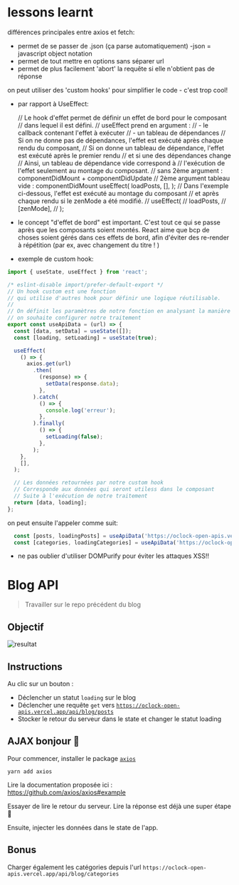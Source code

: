 # lessons learnt
différences principales entre axios et fetch: 
- permet de se passer de .json (ça parse automatiquement) -json = javascript object notation
- permet de tout mettre en options sans séparer url
- permet de plus facilement 'abort' la requête si elle n'obtient pas de réponse

on peut utiliser des 'custom hooks' pour simplifier le code - c'est trop cool! 

- par rapport à UseEffect: 

  // Le hook d'effet permet de définir un effet de bord pour le composant
  // dans lequel il est défini.
  // useEffect prend en argument :
  // - le callback contenant l'effet à exécuter
  // - un tableau de dépendances
  // Si on ne donne pas de dépendances, l'effet est exécuté après chaque rendu du composant,
  // Si on donne un tableau de dépendance, l'effet est exécuté après le premier rendu
  // et si une des dépendances change
  // Ainsi, un tableau de dépendance vide correspond à
  // l'exécution de l'effet seulement au montage du composant.
  // sans 2ème argument : componentDidMount + componentDidUpdate
  // 2ème argument tableau vide : componentDidMount
  useEffect(
    loadPosts,
    [],
  );
  // Dans l'exemple ci-dessous, l'effet est exécuté au montage du composant
  // et après chaque rendu si le zenMode a été modifié.
  // useEffect(
  //   loadPosts,
  //   [zenMode],
  // );

- le concept "d'effet de bord" est important. C'est tout ce qui se passe après que les composants soient montés. React aime que bcp de choses soient gérés dans ces effets de bord, afin d'éviter des re-render à répétition (par ex, avec changement du titre ! )


- exemple de custom hook: 
````javascript 
import { useState, useEffect } from 'react';

/* eslint-disable import/prefer-default-export */
// Un hook custom est une fonction
// qui utilise d'autres hook pour définir une logique réutilisable.
//
// On définit les paramètres de notre fonction en analysant la manière dont
// on souhaite configurer notre traitement
export const useApiData = (url) => {
  const [data, setData] = useState([]);
  const [loading, setLoading] = useState(true);

  useEffect(
    () => {
      axios.get(url)
        .then(
          (response) => {
            setData(response.data);
          },
        ).catch(
          () => {
            console.log('erreur');
          },
        ).finally(
          () => {
            setLoading(false);
          },
        );
    },
    [],
  );

  // Les données retournées par notre custom hook
  // Corresponde aux données qui seront utiless dans le composant
  // Suite à l'exécution de notre traitement
  return [data, loading];
};
````

on peut ensuite l'appeler comme suit: 
````javascript
  const [posts, loadingPosts] = useApiData('https://oclock-open-apis.vercel.app/api/blog/posts');
  const [categories, loadingCategories] = useApiData('https://oclock-open-apis.vercel.app/api/blog/categories');
  ````


- ne pas oublier d'utiliser DOMPurify pour éviter les attaques XSS!! 
 # Blog API

> Travailler sur le repo précédent du blog

## Objectif

![resultat](docs/loading.gif)

## Instructions

Au clic sur un bouton :

- Déclencher un statut `loading` sur le blog
- Déclencher une requête `get` vers [`https://oclock-open-apis.vercel.app/api/blog/posts`](https://oclock-open-apis.vercel.app/api/blog/posts)
- Stocker le retour du serveur dans le state et changer le statut loading

## AJAX bonjour :wave:

Pour commencer, installer le package [`axios`](https://github.com/axios/axios)

```
yarn add axios
```

Lire la documentation proposée ici : https://github.com/axios/axios#example

Essayer de lire le retour du serveur. Lire la réponse est déjà une super étape :muscle:

Ensuite, injecter les données dans le state de l'app.

## Bonus

Charger également les catégories depuis l'url `https://oclock-open-apis.vercel.app/api/blog/categories`
